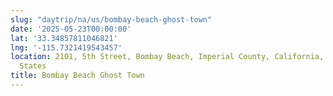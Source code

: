 ```yaml
---
slug: "daytrip/na/us/bombay-beach-ghost-town"
date: '2025-05-23T00:00:00'
lat: '33.34857811046821'
lng: '-115.7321419543457'
location: 2101, 5th Street, Bombay Beach, Imperial County, California, 92257, United
  States
title: Bombay Beach Ghost Town
---
```



